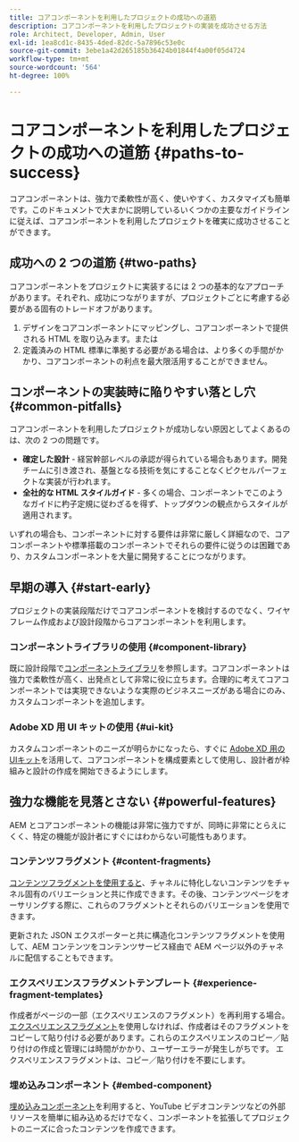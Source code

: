 ```yaml
---
title: コアコンポーネントを利用したプロジェクトの成功への道筋
description: コアコンポーネントを利用したプロジェクトの実装を成功させる方法
role: Architect, Developer, Admin, User
exl-id: 1ea8cd1c-8435-4ded-82dc-5a7896c53e0c
source-git-commit: 3ebe1a42d265185b36424b01844f4a00f05d4724
workflow-type: tm+mt
source-wordcount: '564'
ht-degree: 100%

---
```


# コアコンポーネントを利用したプロジェクトの成功への道筋 {#paths-to-success}

コアコンポーネントは、強力で柔軟性が高く、使いやすく、カスタマイズも簡単です。このドキュメントで大まかに説明しているいくつかの主要なガイドラインに従えば、コアコンポーネントを利用したプロジェクトを確実に成功させることができます。

## 成功への 2 つの道筋 {#two-paths}

コアコンポーネントをプロジェクトに実装するには 2 つの基本的なアプローチがあります。それぞれ、成功につながりますが、プロジェクトごとに考慮する必要がある固有のトレードオフがあります。

1. デザインをコアコンポーネントにマッピングし、コアコンポーネントで提供される HTML を取り込みます。または
1. 定義済みの HTML 標準に準拠する必要がある場合は、より多くの手間がかかり、コアコンポーネントの利点を最大限活用することができません。

## コンポーネントの実装時に陥りやすい落とし穴 {#common-pitfalls}

コアコンポーネントを利用したプロジェクトが成功しない原因としてよくあるのは、次の 2 つの問題です。

* **確定した設計** - 経営幹部レベルの承認が得られている場合もあります。開発チームに引き渡され、基盤となる技術を気にすることなくピクセルパーフェクトな実装が行われます。
* **全社的な HTML スタイルガイド** - 多くの場合、コンポーネントでこのようなガイドに杓子定規に従わざるを得ず、トップダウンの観点からスタイルが適用されます。

いずれの場合も、コンポーネントに対する要件は非常に厳しく詳細なので、コアコンポーネントや標準搭載のコンポーネントでそれらの要件に従うのは困難であり、カスタムコンポーネントを大量に開発することにつながります。

## 早期の導入 {#start-early}

プロジェクトの実装段階だけでコアコンポーネントを検討するのでなく、ワイヤフレーム作成および設計段階からコアコンポーネントを利用します。

### コンポーネントライブラリの使用 {#component-library}

既に設計段階で[コンポーネントライブラリ](https://adobe.com/go/aem_cmp_library_jp)を参照します。コアコンポーネントは強力で柔軟性が高く、出発点として非常に役に立ちます。合理的に考えてコアコンポーネントでは実現できないような実際のビジネスニーズがある場合にのみ、カスタムコンポーネントを追加します。

### Adobe XD 用 UI キットの使用 {#ui-kit}

カスタムコンポーネントのニーズが明らかになったら、すぐに [Adobe XD 用の UIキット](https://experienceleague.adobe.com/docs/experience-manager-learn/assets/AEM-CoreComponents-UI-Kit.xd)を活用して、コアコンポーネントを構成要素として使用し、設計者が枠組みと設計の作成を開始できるようにします。

## 強力な機能を見落とさない {#powerful-features}

AEM とコアコンポーネントの機能は非常に強力ですが、同時に非常にとらえにくく、特定の機能が設計者にすぐにはわからない可能性もあります。

### コンテンツフラグメント {#content-fragments}

[コンテンツフラグメントを使用すると](https://docs.adobe.com/content/help/ja-JP/experience-manager-cloud-service/sites/authoring/fundamentals/content-fragments.html)、チャネルに特化しないコンテンツをチャネル固有のバリエーションと共に作成できます。その後、コンテンツページをオーサリングする際に、これらのフラグメントとそれらのバリエーションを使用できます。

更新された JSON エクスポーターと共に構造化コンテンツフラグメントを使用して、AEM コンテンツをコンテンツサービス経由で AEM ページ以外のチャネルに配信することもできます。

### エクスペリエンスフラグメントテンプレート {#experience-fragment-templates}

作成者がページの一部（エクスペリエンスのフラグメント）を再利用する場合。[エクスペリエンスフラグメント](https://docs.adobe.com/content/help/ja-JP/experience-manager-cloud-service/sites/authoring/fundamentals/experience-fragments.html)を使用しなければ、作成者はそのフラグメントをコピーして貼り付ける必要があります。これらのエクスペリエンスのコピー／貼り付けの作成と管理には時間がかかり、ユーザーエラーが発生しがちです。
エクスペリエンスフラグメントは、コピー／貼り付けを不要にします。

### 埋め込みコンポーネント {#embed-component}

[埋め込みコンポーネント](/help/components/embed.md)を利用すると、YouTube ビデオコンテンツなどの外部リソースを簡単に組み込めるだけでなく、コンポーネントを拡張してプロジェクトのニーズに合ったコンテンツを作成できます。
